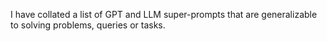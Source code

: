 I have collated a list of GPT and LLM super-prompts that are generalizable to solving problems, queries or tasks.

